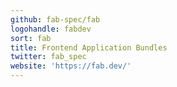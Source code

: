 ```yaml
---
github: fab-spec/fab
logohandle: fabdev
sort: fab
title: Frontend Application Bundles
twitter: fab_spec
website: 'https://fab.dev/'
---
```

